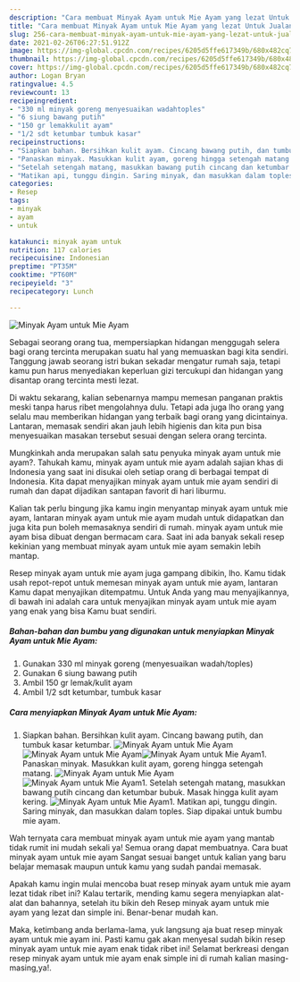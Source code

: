 ```yaml
---
description: "Cara membuat Minyak Ayam untuk Mie Ayam yang lezat Untuk Jualan"
title: "Cara membuat Minyak Ayam untuk Mie Ayam yang lezat Untuk Jualan"
slug: 256-cara-membuat-minyak-ayam-untuk-mie-ayam-yang-lezat-untuk-jualan
date: 2021-02-26T06:27:51.912Z
image: https://img-global.cpcdn.com/recipes/6205d5ffe617349b/680x482cq70/minyak-ayam-untuk-mie-ayam-foto-resep-utama.jpg
thumbnail: https://img-global.cpcdn.com/recipes/6205d5ffe617349b/680x482cq70/minyak-ayam-untuk-mie-ayam-foto-resep-utama.jpg
cover: https://img-global.cpcdn.com/recipes/6205d5ffe617349b/680x482cq70/minyak-ayam-untuk-mie-ayam-foto-resep-utama.jpg
author: Logan Bryan
ratingvalue: 4.5
reviewcount: 13
recipeingredient:
- "330 ml minyak goreng menyesuaikan wadahtoples"
- "6 siung bawang putih"
- "150 gr lemakkulit ayam"
- "1/2 sdt ketumbar tumbuk kasar"
recipeinstructions:
- "Siapkan bahan. Bersihkan kulit ayam. Cincang bawang putih, dan tumbuk kasar ketumbar."
- "Panaskan minyak. Masukkan kulit ayam, goreng hingga setengah matang."
- "Setelah setengah matang, masukkan bawang putih cincang dan ketumbar bubuk. Masak hingga kulit ayam kering."
- "Matikan api, tunggu dingin. Saring minyak, dan masukkan dalam toples. Siap dipakai untuk bumbu mie ayam."
categories:
- Resep
tags:
- minyak
- ayam
- untuk

katakunci: minyak ayam untuk 
nutrition: 117 calories
recipecuisine: Indonesian
preptime: "PT35M"
cooktime: "PT60M"
recipeyield: "3"
recipecategory: Lunch

---
```



![Minyak Ayam untuk Mie Ayam](https://img-global.cpcdn.com/recipes/6205d5ffe617349b/680x482cq70/minyak-ayam-untuk-mie-ayam-foto-resep-utama.jpg)

Sebagai seorang orang tua, mempersiapkan hidangan menggugah selera bagi orang tercinta merupakan suatu hal yang memuaskan bagi kita sendiri. Tanggung jawab seorang istri bukan sekadar mengatur rumah saja, tetapi kamu pun harus menyediakan keperluan gizi tercukupi dan hidangan yang disantap orang tercinta mesti lezat.

Di waktu  sekarang, kalian sebenarnya mampu memesan panganan praktis meski tanpa harus ribet mengolahnya dulu. Tetapi ada juga lho orang yang selalu mau memberikan hidangan yang terbaik bagi orang yang dicintainya. Lantaran, memasak sendiri akan jauh lebih higienis dan kita pun bisa menyesuaikan masakan tersebut sesuai dengan selera orang tercinta. 



Mungkinkah anda merupakan salah satu penyuka minyak ayam untuk mie ayam?. Tahukah kamu, minyak ayam untuk mie ayam adalah sajian khas di Indonesia yang saat ini disukai oleh setiap orang di berbagai tempat di Indonesia. Kita dapat menyajikan minyak ayam untuk mie ayam sendiri di rumah dan dapat dijadikan santapan favorit di hari liburmu.

Kalian tak perlu bingung jika kamu ingin menyantap minyak ayam untuk mie ayam, lantaran minyak ayam untuk mie ayam mudah untuk didapatkan dan juga kita pun boleh memasaknya sendiri di rumah. minyak ayam untuk mie ayam bisa dibuat dengan bermacam cara. Saat ini ada banyak sekali resep kekinian yang membuat minyak ayam untuk mie ayam semakin lebih mantap.

Resep minyak ayam untuk mie ayam juga gampang dibikin, lho. Kamu tidak usah repot-repot untuk memesan minyak ayam untuk mie ayam, lantaran Kamu dapat menyajikan ditempatmu. Untuk Anda yang mau menyajikannya, di bawah ini adalah cara untuk menyajikan minyak ayam untuk mie ayam yang enak yang bisa Kamu buat sendiri.

<!--inarticleads1-->

##### Bahan-bahan dan bumbu yang digunakan untuk menyiapkan Minyak Ayam untuk Mie Ayam:

1. Gunakan 330 ml minyak goreng (menyesuaikan wadah/toples)
1. Gunakan 6 siung bawang putih
1. Ambil 150 gr lemak/kulit ayam
1. Ambil 1/2 sdt ketumbar, tumbuk kasar




<!--inarticleads2-->

##### Cara menyiapkan Minyak Ayam untuk Mie Ayam:

1. Siapkan bahan. Bersihkan kulit ayam. Cincang bawang putih, dan tumbuk kasar ketumbar.
<img src="https://img-global.cpcdn.com/steps/9e83fa095af25e75/160x128cq70/minyak-ayam-untuk-mie-ayam-langkah-memasak-1-foto.jpg" alt="Minyak Ayam untuk Mie Ayam"><img src="https://img-global.cpcdn.com/steps/3161aefda8e481e7/160x128cq70/minyak-ayam-untuk-mie-ayam-langkah-memasak-1-foto.jpg" alt="Minyak Ayam untuk Mie Ayam"><img src="https://img-global.cpcdn.com/steps/8175377c79adee98/160x128cq70/minyak-ayam-untuk-mie-ayam-langkah-memasak-1-foto.jpg" alt="Minyak Ayam untuk Mie Ayam">1. Panaskan minyak. Masukkan kulit ayam, goreng hingga setengah matang.
<img src="https://img-global.cpcdn.com/steps/d3cdc328054e74a1/160x128cq70/minyak-ayam-untuk-mie-ayam-langkah-memasak-2-foto.jpg" alt="Minyak Ayam untuk Mie Ayam"><img src="https://img-global.cpcdn.com/steps/58329a9e3fe85edf/160x128cq70/minyak-ayam-untuk-mie-ayam-langkah-memasak-2-foto.jpg" alt="Minyak Ayam untuk Mie Ayam">1. Setelah setengah matang, masukkan bawang putih cincang dan ketumbar bubuk. Masak hingga kulit ayam kering.
<img src="https://img-global.cpcdn.com/steps/38b75d8e22982aca/160x128cq70/minyak-ayam-untuk-mie-ayam-langkah-memasak-3-foto.jpg" alt="Minyak Ayam untuk Mie Ayam">1. Matikan api, tunggu dingin. Saring minyak, dan masukkan dalam toples. Siap dipakai untuk bumbu mie ayam.




Wah ternyata cara membuat minyak ayam untuk mie ayam yang mantab tidak rumit ini mudah sekali ya! Semua orang dapat membuatnya. Cara buat minyak ayam untuk mie ayam Sangat sesuai banget untuk kalian yang baru belajar memasak maupun untuk kamu yang sudah pandai memasak.

Apakah kamu ingin mulai mencoba buat resep minyak ayam untuk mie ayam lezat tidak ribet ini? Kalau tertarik, mending kamu segera menyiapkan alat-alat dan bahannya, setelah itu bikin deh Resep minyak ayam untuk mie ayam yang lezat dan simple ini. Benar-benar mudah kan. 

Maka, ketimbang anda berlama-lama, yuk langsung aja buat resep minyak ayam untuk mie ayam ini. Pasti kamu gak akan menyesal sudah bikin resep minyak ayam untuk mie ayam enak tidak ribet ini! Selamat berkreasi dengan resep minyak ayam untuk mie ayam enak simple ini di rumah kalian masing-masing,ya!.

